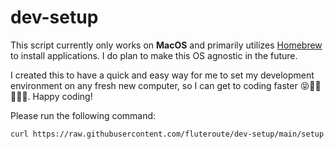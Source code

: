 # dev-setup

This script currently only works on **MacOS** and primarily utilizes [Homebrew](https://brew.sh/) to install applications. I do plan to make this OS agnostic in the future.

I created this to have a quick and easy way for me to set my development environment on any fresh new computer, so I can get to coding faster 😝🥷🏻👩🏼‍💻. Happy coding!

Please run the following command:

```bash
curl https://raw.githubusercontent.com/fluteroute/dev-setup/main/setup.sh | /bin/bash
```
